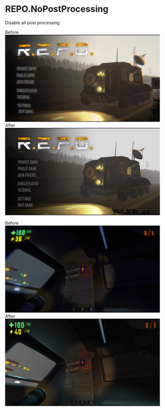 # REPO.NoPostProcessing
Disable all post processing

Before
![MenuBefore](img/MenuBefore.png)
After
![MenuAfter](img/MenuAfter.png)

Before
![GameBefore](img/GameBefore.png)
After
![GameAfter](img/GameAfter.png)
